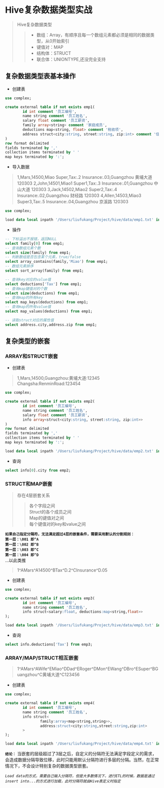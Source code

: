 # Hive复杂数据类型实战

> Hive复杂数据类型
>> - 数组：Array，有顺序且每一个数组元素都必须是相同的数据类型，从0开始索引
>> - 键值对：MAP
>> - 结构体：STRUCT
>> - 联合体：UNIONTYPE,还没完全支持

## 复杂数据类型表基本操作

- 创建表
```sql
use complex;

create external table if not exists emp1(
        id int comment '员工编号',
        name string comment '员工姓名',
        salary float comment '员工薪资',
        family array<string> comment '家庭成员',
        deductions map<string, float> comment '税收项',
        address struct<city:string, street:string, zip:int> comment '住址（城市，街道，编码）'
)
row format delimited
fields terminated by ','
collection items terminated by ' '
map keys terminated by ':';
```
- 导入数据

>1,Mars,14500,Miao Super,Tax:.2 Insurance:.03,Guangzhou 黄埔大道 120303
2,John,14501,Miao1 Super1,Tax:.3 Insurance:.01,Guangzhou 中山大道 120303
3,Jack,14502,Miao2 Super2,Tax:.4 Insurance:.02,Guangzhou 财经路 120303
4,Allen,14503,Miao3 Super3,Tax:.5 Insurance:.04,Guangzhou 京溪路 120303

```sql
use complex;

load data local inpath '/Users/liufukang/Project/hive/data/emp1.txt' into table emp1;
```

- 操作
```sql
-- 下标溢出不报错，返回NULL
select family[0] from emp1;
-- 查询数组元素个数
select size(family) from emp1;
-- 判断数组是否包含某个元素，true/false
select array_contains(family,'Miao') from emp1;
-- 数组元素排序
select sort_array(family) from emp1;
```

```sql
-- 查询key对应的value值
select deductions['Tax'] from emp1;
-- 查询map键值对的个数
select size(deductions) from emp1;
-- 查询map的所有key
select map_keys(deductions) from emp1;
-- 查询map的所有value值
select map_values(deductions) from emp1;
```

```sql
-- 读取struct对应的属性值
select address.city,address.zip from emp1;
```

## 复杂类型的嵌套

### ARRAY和STRUCT嵌套

- 创建表
>1,Mars,14500,Guangzhou:黄埔大道:12345 Changsha:RenminRoad:123454
```sql
use complex;

create external table if not exists emp2(
        id int comment '员工编号',
        name string comment '员工姓名',
        salary float comment '员工薪资',
        info array<struct<city:string, street:string, zip:int>>
)
row format delimited
fields terminated by ','
collection items terminated by ' '
map keys terminated by ':';

load data local inpath '/Users/liufukang/Project/hive/data/emp2.txt' into table emp2;
```

- 查询
```sql
select info[0].city from emp2;
```

### STRUCT和MAP嵌套

> 存在4层嵌套关系
>>各个字段之间  
>>Struct的各个成员之间  
>>Map的键值对之间  
>>每个键值对的key和value之间  

**`如果自己指定分隔符，无法满足超过4层的嵌套条件，需要采用默认的分割规则：`**  
**`第一层：\001 即^A`**  
**`第一层：\002 即^B`**  
**`第一层：\003 即^C`**  
**`第一层：\004 即^D`**  
...以此类推  

> 1^AMars^A14500^BTax^D.2^CInsurance^D.05
- 创建表
```sql
use complex;

create external table if not exists emp3(
        id int comment '员工编号',
        name string comment '员工姓名',
        info struct<salary:float, deductions:map<string,float>>
);

load data local inpath '/Users/liufukang/Project/hive/data/emp3.txt' into table emp3;
```
- 查询
```sql
select info.deductions['Tax'] from emp3;
```

### ARRAY/MAP/STRUCT相互嵌套

>1^AMars^AWife^EMiao^DDad^ERoger^DMon^EWang^DBro^ESuper^BGuangzhou^C黄埔大道^C123456

- 创建表
```sql
use complex;

create external table if not exists emp4(
        id int comment '员工编号',
        name string comment '员工姓名',
        info struct<
                family:array<map<string,string>>,
                address:struct<city:string,street:string,zip:int>
        >
);

load data local inpath '/Users/liufukang/Project/hive/data/emp4.txt' into table emp4;
```

**`结论：`** 当嵌套的层级超过了3层之后，自定义的分隔符无法满足字段定义的需求，会造成数据分隔导致位移，此时只能用默认分隔符进行多层的分隔。当然，在正常情况下，不会设计特别复杂的数据类型嵌套。

*`Load data的方式，需要自己输入分隔符，但是大多数情况下，进行ETL的时候，数据是通过insert into...的方式进行加载，此时分隔符就由Hive表定义时指定`*